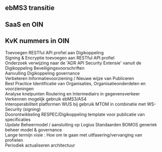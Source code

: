 
## ebMS3 transitie

## SaaS en OIN

## KvK nummers in OIN


Toevoegen RESTful API profiel aan Digikoppeling		 	 	 
Signing & Encryptie toevoegen aan RESTful API profiel		 	 	 	 
Onderzoek verwijzing naar de 'ADR API Security Extensie' vanuit de Digikoppeling Beveiligingsvoorschriften		 	 	 	 
Aanvulling Digikoppeling governance	 	 	 	 
Verbeteren Informatievoorziening / Nieuwe wijze van Publiceren		 	 
Best Practice Identificatie van Organisaties, Organisatieonderdelen en voorzieningen	 	 	 	 	 	 
Analyse knelpunten Routering en Intermediairs in gegevensverkeer 	 	 	 	 	 
Verkennen mogelijk gebruik ebMS3/AS4	 	 
Interoperabiliteit platformen WUS bij gebruik MTOM in combinatie met WS-Security (signing) 	 	 	 	 	 
Doorontwikkeling RESPEC/Digikoppeling template voor publicatie van specificaties	
Update Beheermodel / aansluiting op Logius Standaarden BOMOS generiek beheer model & governance	 	 	 	 	 
Lange termijn visie : Hoe om te gaan met uitfasering/vervanging van profielen	 	 		 	 
Periodiek actualiseren architectuur
